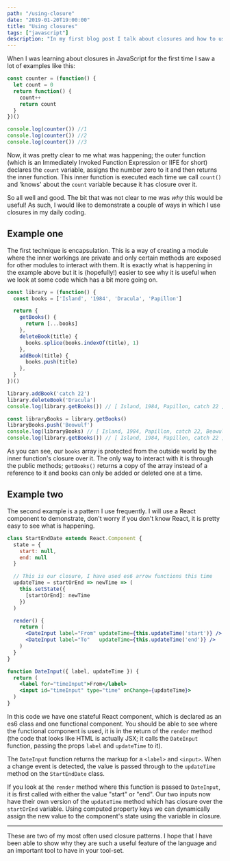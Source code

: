 ```yaml
---
path: "/using-closure"
date: "2019-01-20T19:00:00"
title: "Using closures"
tags: ["javascript"]
description: "In my first blog post I talk about closures and how to use them in JavaScript."
---
```


When I was learning about closures in JavaScript for the first time I saw a lot of examples like this:

```jsx
const counter = (function() {
  let count = 0
  return function() {
    count++
    return count
  }
})()

console.log(counter()) //1
console.log(counter()) //2
console.log(counter()) //3
```

Now, it was pretty clear to me what was happening; the outer function (which is an Immediately Invoked Function Expression or IIFE for short) declares the `count` variable, assigns the number zero to it and then returns the inner function. This inner function is executed each time we call `count()` and 'knows' about the `count` variable because it has closure over it.

So all well and good. The bit that was not clear to me was _why_ this would be useful! As such, I would like to demonstrate a couple of ways in which I use closures in my daily coding.

## Example one

The first technique is encapsulation. This is a way of creating a module where the inner workings are private and only certain methods are exposed for other modules to interact with them. It is exactly what is happening in the example above but it is (hopefully!) easier to see why it is useful when we look at some code which has a bit more going on.

```jsx
const library = (function() {
  const books = ['Island', '1984', 'Dracula', 'Papillon']

  return {
    getBooks() {
      return [...books]
    },
    deleteBook(title) {
      books.splice(books.indexOf(title), 1)
    },
    addBook(title) {
      books.push(title)
    },
  }
})()

library.addBook('catch 22')
library.deleteBook('Dracula')
console.log(library.getBooks()) // [ Island, 1984, Papillon, catch 22 ]

const libraryBooks = library.getBooks()
libraryBooks.push('Beowulf')
console.log(libraryBooks) // [ Island, 1984, Papillon, catch 22, Beowulf ]
console.log(library.getBooks()) // [ Island, 1984, Papillon, catch 22 ]
```

As you can see, our `books` array is protected from the outside world by the inner function's closure over it. The only way to interact with it is through the public methods; `getBooks()` returns a copy of the array instead of a reference to it and books can only be added or deleted one at a time.

## Example two

The second example is a pattern I use frequently. I will use a React component to demonstrate, don't worry if you don't know React, it is pretty easy to see what is happening.

```jsx
class StartEndDate extends React.Component {
  state = {
    start: null,
    end: null
  }

  // This is our closure, I have used es6 arrow functions this time
  updateTime = startOrEnd => newTime => (
    this.setState({
      [startOrEnd]: newTime
    })
  )

  render() {
    return (
      <DateInput label="From" updateTime={this.updateTime('start')} />
      <DateInput label="To"   updateTime={this.updateTime('end')} />
    )
  }
}

function DateInput({ label, updateTime }) {
  return (
    <label for="timeInput">From</label>
    <input id="timeInput" type="time" onChange={updateTime}>
  )
}
```

In this code we have one stateful React component, which is declared as an es6 class and one functional component. You should be able to see where the functional component is used, it is in the return of the `render` method (the code that looks like HTML is actually JSX; it calls the `DateInput` function, passing the props `label` and `updateTime` to it).

The `DateInput` function returns the markup for a `<label>` and `<input>`. When a change event is detected, the value is passed through to the `updateTime` method on the `StartEndDate` class.

If you look at the `render` method where this function is passed to `DateInput`, it is first called with either the value "start" or "end". Our two inputs now have their own version of the `updateTime` method which has closure over the `startOrEnd` variable. Using computed property keys we can dynamically assign the new value to the component's state using the variable in closure.

---

These are two of my most often used closure patterns. I hope that I have been able to show why they are such a useful feature of the language and an important tool to have in your tool-set.
